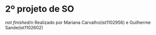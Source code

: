 # 2º projeto de SO
*not finished*/n
Realizado por Mariana Carvalho(ist1102956) e Guilherme Sande(ist1102602)
